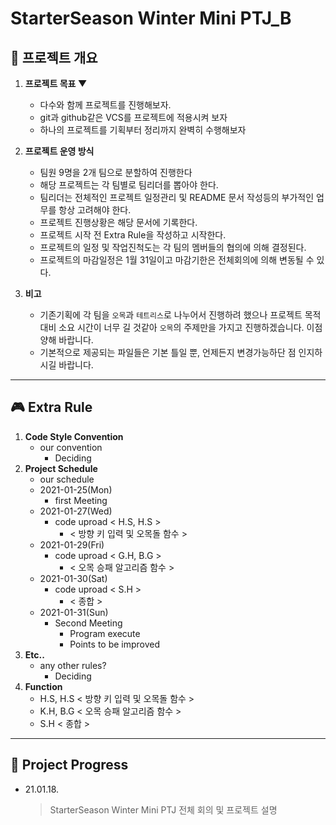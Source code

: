 # StarterSeason Winter Mini PTJ_B

## 🎲 **프로젝트 개요**
1. **프로젝트 목표 ▼**  

    - 다수와 함께 프로젝트를 진행해보자.
    - git과 github같은 VCS를 프로젝트에 적용시켜 보자
    - 하나의 프로젝트를 기획부터 정리까지 완벽히 수행해보자

2. **프로젝트 운영 방식**

    - 팀원 9명을 2개 팀으로 분할하여 진행한다
    - 해당 프로젝트는 각 팀별로 팀리더를 뽑아야 한다.
    - 팀리더는 전체적인 프로젝트 일정관리 및 README 문서 작성등의 부가적인 업무를 항상 고려해야 한다. 
    - 프로젝트 진행상황은 해당 문서에 기록한다.
    - 프로젝트 시작 전 Extra Rule을 작성하고 시작한다.
    - 프로젝트의 일정 및 작업진척도는 각 팀의 멤버들의 협의에 의해 결정된다.
    - 프로젝트의 마감일정은 1월 31일이고 마감기한은 전체회의에 의해 변동될 수 있다.
3. **비고**
    - 기존기획에 각 팀을 `오목`과 `테트리스`로 나누어서 진행하려 했으나 프로젝트 목적대비 소요 시간이 너무 길 것같아 `오목`의 주제만을 가지고 진행하겠습니다. 이점 양해 바랍니다.
    - 기본적으로 제공되는 파일들은 기본 틀일 뿐, 언제든지 변경가능하단 점 인지하시길 바랍니다.
___

## 🎮 Extra Rule
1. **Code Style Convention**
    - our convention
        - Deciding
2. **Project Schedule**
    - our schedule
    - 2021-01-25(Mon)
        - first Meeting
    - 2021-01-27(Wed)
        - code uproad < H.S, H.S > 
            - < 방향 키 입력 및 오목돌 함수 >
    - 2021-01-29(Fri)
        - code uproad < G.H, B.G >
            -  < 오목 승패 알고리즘 함수 >
    - 2021-01-30(Sat)
        - code uproad <   S.H    >
            - < 종합 >
    - 2021-01-31(Sun)
        - Second Meeting
            - Program execute
            - Points to be improved
3. **Etc..**
    - any other rules?
        - Deciding
4. **Function**
    - H.S, H.S  < 방향 키 입력 및 오목돌 함수 >
    - K.H, B.G  < 오목 승패 알고리즘 함수 >
    - S.H       < 종합 >
___

## 🎨 Project Progress
  
  - 21.01.18.

    > StarterSeason Winter Mini PTJ 전체 회의 및 프로젝트 설명